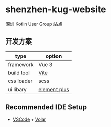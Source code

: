 # shenzhen-kug-website

深圳 Kotlin User Group 站点

## 开发方案

| type | option |
| -- | -- |
| framework | Vue 3 |
| build tool | [Vite](https://vitejs.dev/) |
| css loader | scss |
| ui libary | [element plus](https://element-plus.gitee.io/zh-CN/) |

## Recommended IDE Setup

- [VSCode](https://code.visualstudio.com/) + [Volar](https://marketplace.visualstudio.com/items?itemName=johnsoncodehk.volar)
